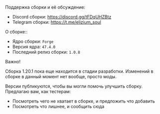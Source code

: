 Поддержка сборки и её обсуждение:
- Discord сборки: https://discord.gg/tFDqUHZBtz
- Telegram сборки: https://t.me/elizium_soul

О сборке::
- Ядро сборки: `Forge`
- Версия ядра: `47.4.0`
- Последний релиз сборки: `1.0.8`

Важно!

Сборка 1.20.1 пока еще находится в стадии разработки. Изменений в сборке в данный момент нет вообще, просто моды.

Версии публикуются, чтобы вы могли помочь улучшить сборку. Предлагаю вам, как тестерам:
- Посмотреть чего не хватает в сборке, и предложить что добавить
- Посмотреть что лишнее, и сообщить сюда
